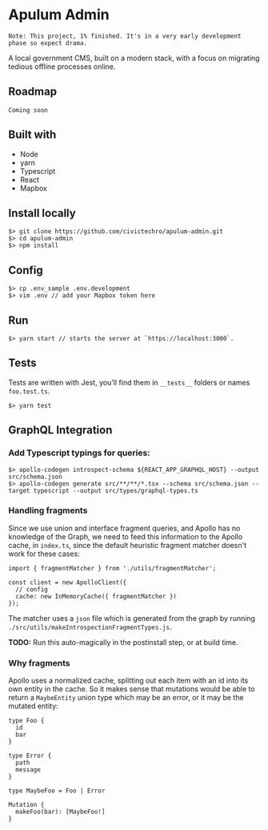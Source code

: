 # Apulum Admin  

`Note: This project, 1% finished. It's in a very early development phase so expect drama.`

A local government CMS, built on a modern stack, with a focus on migrating tedious offline processes online. 

## Roadmap 

`Coming soon`


## Built with

- Node
- yarn
- Typescript
- React
- Mapbox

## Install locally

```
$> git clone https://github.com/civictechro/apulum-admin.git
$> cd apulum-admin
$> npm install
```
## Config 

```
$> cp .env_sample .env.development 
$> vim .env // add your Mapbox token here
```

## Run

```
$> yarn start // starts the server at `https://localhost:3000`.
```

## Tests

Tests are written with Jest, you'll find them in `__tests__` folders or names `foo.test.ts`.

```
$> yarn test
```

## GraphQL Integration

### Add Typescript typings for queries:

```
$> apollo-codegen introspect-schema ${REACT_APP_GRAPHQL_HOST} --output src/schema.json
$> apollo-codegen generate src/**/**/*.tsx --schema src/schema.json --target typescript --output src/types/graphql-types.ts
```

### Handling fragments 

Since we use union and interface fragment queries, and Apollo has no knowledge of the Graph, we need to feed this information to the Apollo cache, in `index.ts`, since the default heuristic fragment matcher doesn't work for these cases:

```
import { fragmentMatcher } from './utils/fragmentMatcher';

const client = new ApolloClient({
  // config
  cache: new InMemoryCache({ fragmentMatcher })
});
```

The matcher uses a `json` file which is generated from the graph by running `./src/utils/makeIntrospectionFragmentTypes.js`. 

**TODO:** Run this auto-magically in the postinstall step, or at build time.

### Why fragments

Apollo uses a normalized cache, splitting out each item with an id into its own entity in the cache. So it makes sense that mutations would be able to return a `MaybeEntity` union type which may be an error, or it may be the mutated entity:

```
type Foo {
  id
  bar
}

type Error {
  path
  message
}

type MaybeFoo = Foo | Error

Mutation {
  makeFoo(bar): [MaybeFoo!] 
}
```
